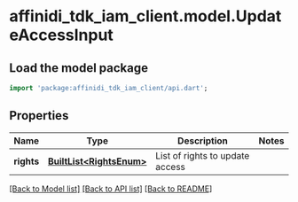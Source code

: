 # affinidi_tdk_iam_client.model.UpdateAccessInput

## Load the model package

```dart
import 'package:affinidi_tdk_iam_client/api.dart';
```

## Properties

| Name       | Type                                             | Description                     | Notes |
| ---------- | ------------------------------------------------ | ------------------------------- | ----- |
| **rights** | [**BuiltList&lt;RightsEnum&gt;**](RightsEnum.md) | List of rights to update access |

[[Back to Model list]](../README.md#documentation-for-models) [[Back to API list]](../README.md#documentation-for-api-endpoints) [[Back to README]](../README.md)
